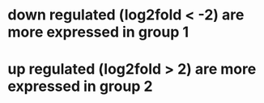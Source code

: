 # down regulated (log2fold < -2) are more expressed in group 1 
# up regulated (log2fold > 2) are more expressed in group 2
